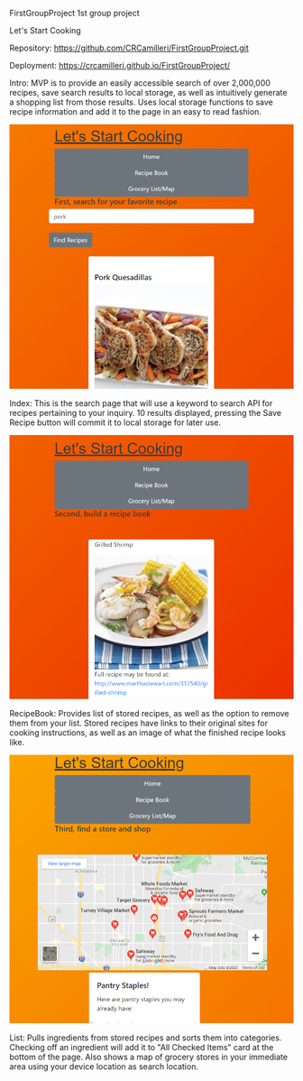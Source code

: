 FirstGroupProject
1st group project

Let's Start Cooking

Repository: https://github.com/CRCamilleri/FirstGroupProject.git

Deployment: https://crcamilleri.github.io/FirstGroupProject/

Intro: MVP is to provide an easily accessible search of over 2,000,000 recipes, save search results to local storage, as well as intuitively generate a shopping list from those results. Uses local storage functions to save recipe information and add it to the page in an easy to read fashion.

![index picture](Assets\index.png)

Index: This is the search page that will use a keyword to search API for recipes pertaining to your inquiry. 10 results displayed, pressing the Save Recipe button will commit it to local storage for later use.

![recipebook picture](Assets\RecipeBook.png)

RecipeBook: Provides list of stored recipes, as well as the option to remove them from your list. Stored recipes have links to their original sites for cooking instructions, as well as an image of what the finished recipe looks like.

![list picture](Assets\GroceryList.png)

List: Pulls ingredients from stored recipes and sorts them into categories. Checking off an ingredient will add it to "All Checked Items" card at the bottom of the page. Also shows a map of grocery stores in your immediate area using your device location as search location.